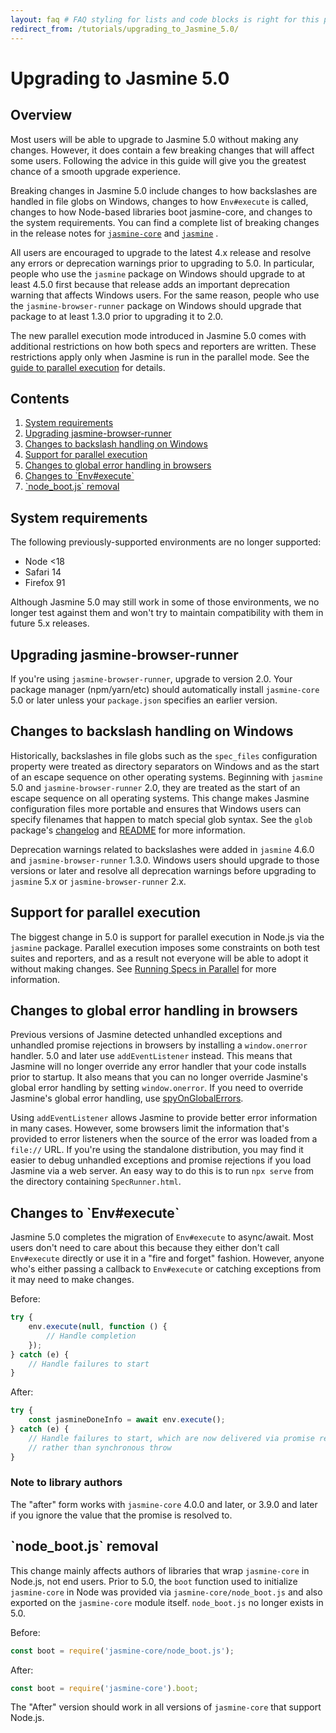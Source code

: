 ```yaml
---
layout: faq # FAQ styling for lists and code blocks is right for this page
redirect_from: /tutorials/upgrading_to_Jasmine_5.0/
---
```

<h1>Upgrading to Jasmine 5.0</h1>

<h2>Overview</h2>

Most users will be able to upgrade to Jasmine 5.0 without making any changes.
However, it does contain a few breaking changes that will affect some users.
Following the advice in this guide will give you the greatest chance of a smooth
upgrade experience.

Breaking changes in Jasmine 5.0 include changes to how backslashes are handled
in file globs on Windows, changes to how `Env#execute` is called, changes to how
Node-based libraries boot jasmine-core, and changes to the system requirements.
You can find a complete list of breaking changes in the release notes for
[`jasmine-core`](https://github.com/jasmine/jasmine/blob/main/release_notes/5.0.0.md)
and [`jasmine`](https://github.com/jasmine/jasmine-npm/blob/main/release_notes/5.0.0.md)
.

All users are encouraged to upgrade to the latest 4.x release and resolve any
errors or deprecation warnings prior to upgrading to 5.0. In particular, people
who use the `jasmine` package on Windows should upgrade to at least 4.5.0 first
because that release adds an important deprecation warning that affects Windows
users. For the same reason, people who use the `jasmine-browser-runner` package
on Windows should upgrade that package to at least 1.3.0 prior to upgrading it
to 2.0.

The new parallel execution mode introduced in Jasmine 5.0 comes with additional
restrictions on how both specs and reporters are written. These restrictions
apply only when Jasmine is run in the parallel mode. See the
[guide to parallel execution](running_specs_in_parallel) for details.

<h2>Contents</h2>

<ol>
  <li><a href="#system-requirements">System requirements</a></li>
  <li><a href="#upgrading-jasmine-browser-runner">Upgrading jasmine-browser-runner</a></li>
  <li><a href="#changes-to-backslash-handling-on-windows">Changes to backslash handling on Windows</a></li>
  <li><a href="#support-for-parallel-execution">Support for parallel execution</a></li>
  <li><a href="#changes-to-global-error-handling-in-browsers">Changes to global error handling in browsers</a></li>
  <li><a href="#changes-to-env-execute" markdown="1">Changes to `Env#execute`</a></li>
  <li><a href="#node_boot-js-removal" markdown="1">`node_boot.js` removal</a></li>
</ol>

<h2>System requirements</h2>

The following previously-supported environments are no longer supported:

* Node <18
* Safari 14
* Firefox 91

Although Jasmine 5.0 may still work in some of those environments, we no longer
test against them and won't try to maintain compatibility with them in future
5.x releases.

<h2>Upgrading jasmine-browser-runner</h2>

If you're using `jasmine-browser-runner`, upgrade to version 2.0. Your package
manager (npm/yarn/etc) should automatically install `jasmine-core` 5.0 or later
unless your `package.json` specifies an earlier version.

<h2>Changes to backslash handling on Windows</h2>

Historically, backslashes in file globs such as the `spec_files` configuration
property were treated as directory separators on Windows and as the start of an
escape sequence on other operating systems. Beginning with `jasmine` 5.0 and
`jasmine-browser-runner` 2.0, they are treated as the start of an escape
sequence on all operating systems. This change makes Jasmine configuration files
more portable and ensures that Windows users can specify filenames that happen
to match special glob syntax. See the `glob` package's
[changelog](https://github.com/isaacs/node-glob/blob/main/changelog.md#80) and
[README](https://github.com/isaacs/node-glob/blob/main/README.md)
for more information.

Deprecation warnings related to backslashes were added in `jasmine` 4.6.0 and
`jasmine-browser-runner` 1.3.0. Windows users should upgrade to those versions
or later and resolve all deprecation warnings before upgrading to `jasmine` 5.x
or `jasmine-browser-runner` 2.x.

<h2>Support for parallel execution</h2>

The biggest change in 5.0 is support for parallel execution in Node.js via the
`jasmine` package. Parallel execution imposes some constraints on both test
suites and reporters, and as a result not everyone will be able to adopt it
without making changes. See [Running Specs in Parallel](running_specs_in_parallel)
for more information.

<h2>Changes to global error handling in browsers</h2>

Previous versions of Jasmine detected unhandled exceptions and unhandled promise
rejections in browsers by installing a `window.onerror` handler. 5.0 and later
use `addEventListener` instead. This means that Jasmine will no longer override
any error handler that your code installs prior to startup. It also means that
you can no longer override Jasmine's global error handling by setting
`window.onerror`. If you need to override Jasmine's global error handling, use
[spyOnGlobalErrors](http://localhost:4000/api/4.6/jasmine.html#.spyOnGlobalErrorsAsync).

Using `addEventListener` allows Jasmine to provide better error information in
many cases. However, some browsers limit the information that's provided to
error listeners when the source of the error was loaded from a `file://` URL. If
you're using the standalone distribution, you may find it easier to debug
unhandled exceptions and promise rejections if you load Jasmine via a web
server. An easy way to do this is to run `npx serve` from the directory
containing
`SpecRunner.html`.

<h2 markdown="1">Changes to `Env#execute`</h2>

Jasmine 5.0 completes the migration of `Env#execute` to async/await. Most users
don't need to care about this because they either don't call `Env#execute`
directly or use it in a "fire and forget" fashion. However, anyone who's either
passing a callback to `Env#execute` or catching exceptions from it may need to
make changes.

Before:

```javascript
try {
    env.execute(null, function () {
        // Handle completion
    });
} catch (e) {
    // Handle failures to start
}
```

After:

```javascript
try {
    const jasmineDoneInfo = await env.execute();
} catch (e) {
    // Handle failures to start, which are now delivered via promise rejection
    // rather than synchronous throw
}
```

<h3>Note to library authors</h3>

The "after" form works with `jasmine-core` 4.0.0 and later, or 3.9.0 and later
if you ignore the value that the promise is resolved to.

<h2 markdown="1">`node_boot.js` removal</h2>

This change mainly affects authors of libraries that wrap `jasmine-core` in
Node.js, not end users. Prior to 5.0, the `boot` function used to
initialize `jasmine-core` in Node was provided via `jasmine-core/node_boot.js`
and also exported on the `jasmine-core` module itself. `node_boot.js` no longer
exists in 5.0.

Before:

```javascript
const boot = require('jasmine-core/node_boot.js');
```

After:

```javascript
const boot = require('jasmine-core').boot;
```

The "After" version should work in all versions of `jasmine-core` that support
Node.js.